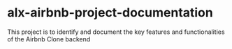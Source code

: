 # alx-airbnb-project-documentation
This project is to identify and document the key features and functionalities of the Airbnb Clone backend
